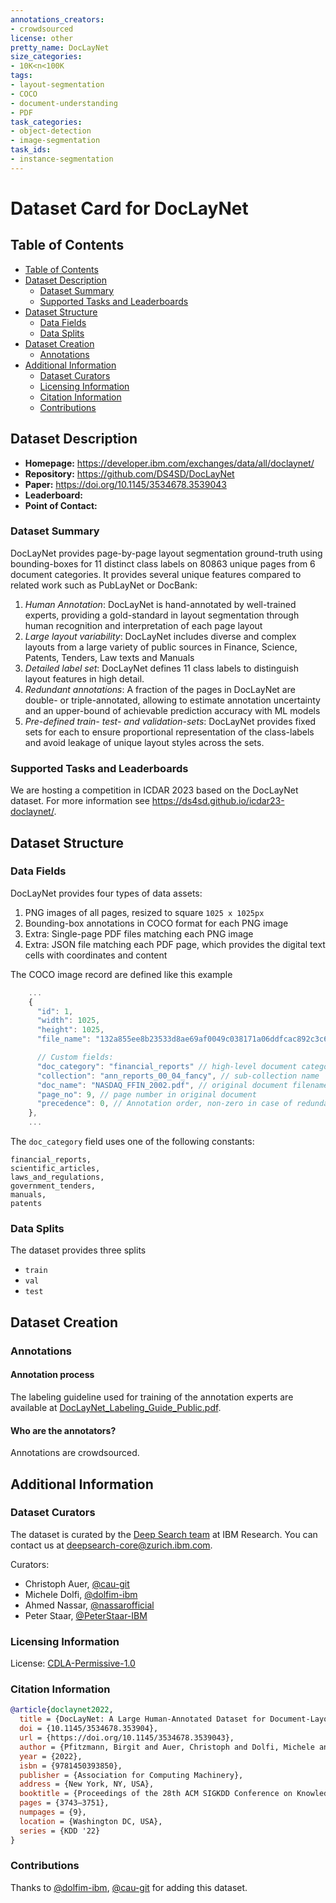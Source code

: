 ```yaml
---
annotations_creators:
- crowdsourced
license: other
pretty_name: DocLayNet
size_categories:
- 10K<n<100K
tags:
- layout-segmentation
- COCO
- document-understanding
- PDF
task_categories:
- object-detection
- image-segmentation
task_ids:
- instance-segmentation
---
```


# Dataset Card for DocLayNet

## Table of Contents
- [Table of Contents](#table-of-contents)
- [Dataset Description](#dataset-description)
  - [Dataset Summary](#dataset-summary)
  - [Supported Tasks and Leaderboards](#supported-tasks-and-leaderboards)
- [Dataset Structure](#dataset-structure)
  - [Data Fields](#data-fields)
  - [Data Splits](#data-splits)
- [Dataset Creation](#dataset-creation)
  - [Annotations](#annotations)
- [Additional Information](#additional-information)
  - [Dataset Curators](#dataset-curators)
  - [Licensing Information](#licensing-information)
  - [Citation Information](#citation-information)
  - [Contributions](#contributions)

## Dataset Description

- **Homepage:** https://developer.ibm.com/exchanges/data/all/doclaynet/
- **Repository:** https://github.com/DS4SD/DocLayNet
- **Paper:** https://doi.org/10.1145/3534678.3539043
- **Leaderboard:**
- **Point of Contact:**

### Dataset Summary

DocLayNet provides page-by-page layout segmentation ground-truth using bounding-boxes for 11 distinct class labels on 80863 unique pages from 6 document categories. It provides several unique features compared to related work such as PubLayNet or DocBank:

1. *Human Annotation*: DocLayNet is hand-annotated by well-trained experts, providing a gold-standard in layout segmentation through human recognition and interpretation of each page layout
2. *Large layout variability*: DocLayNet includes diverse and complex layouts from a large variety of public sources in Finance, Science, Patents, Tenders, Law texts and Manuals
3. *Detailed label set*: DocLayNet defines 11 class labels to distinguish layout features in high detail.
4. *Redundant annotations*: A fraction of the pages in DocLayNet are double- or triple-annotated, allowing to estimate annotation uncertainty and an upper-bound of achievable prediction accuracy with ML models
5. *Pre-defined train- test- and validation-sets*: DocLayNet provides fixed sets for each to ensure proportional representation of the class-labels and avoid leakage of unique layout styles across the sets.

### Supported Tasks and Leaderboards

We are hosting a competition in ICDAR 2023 based on the DocLayNet dataset. For more information see https://ds4sd.github.io/icdar23-doclaynet/.

## Dataset Structure

### Data Fields

DocLayNet provides four types of data assets:

1. PNG images of all pages, resized to square `1025 x 1025px`
2. Bounding-box annotations in COCO format for each PNG image
3. Extra: Single-page PDF files matching each PNG image
4. Extra: JSON file matching each PDF page, which provides the digital text cells with coordinates and content

The COCO image record are defined like this example

```js
    ...
    {
      "id": 1,
      "width": 1025,
      "height": 1025,
      "file_name": "132a855ee8b23533d8ae69af0049c038171a06ddfcac892c3c6d7e6b4091c642.png",

      // Custom fields:
      "doc_category": "financial_reports" // high-level document category
      "collection": "ann_reports_00_04_fancy", // sub-collection name
      "doc_name": "NASDAQ_FFIN_2002.pdf", // original document filename
      "page_no": 9, // page number in original document
      "precedence": 0, // Annotation order, non-zero in case of redundant double- or triple-annotation
    },
    ...
```

The `doc_category` field uses one of the following constants:

```
financial_reports,
scientific_articles,
laws_and_regulations,
government_tenders,
manuals,
patents
```


### Data Splits

The dataset provides three splits
- `train`
- `val`
- `test`

## Dataset Creation

### Annotations

#### Annotation process

The labeling guideline used for training of the annotation experts are available at [DocLayNet_Labeling_Guide_Public.pdf](https://raw.githubusercontent.com/DS4SD/DocLayNet/main/assets/DocLayNet_Labeling_Guide_Public.pdf).


#### Who are the annotators?

Annotations are crowdsourced.


## Additional Information

### Dataset Curators

The dataset is curated by the [Deep Search team](https://ds4sd.github.io/) at IBM Research.
You can contact us at [deepsearch-core@zurich.ibm.com](mailto:deepsearch-core@zurich.ibm.com).

Curators:
- Christoph Auer, [@cau-git](https://github.com/cau-git)
- Michele Dolfi, [@dolfim-ibm](https://github.com/dolfim-ibm)
- Ahmed Nassar, [@nassarofficial](https://github.com/nassarofficial)
- Peter Staar, [@PeterStaar-IBM](https://github.com/PeterStaar-IBM)

### Licensing Information

License: [CDLA-Permissive-1.0](https://cdla.io/permissive-1-0/)


### Citation Information


```bib
@article{doclaynet2022,
  title = {DocLayNet: A Large Human-Annotated Dataset for Document-Layout Segmentation},
  doi = {10.1145/3534678.353904},
  url = {https://doi.org/10.1145/3534678.3539043},
  author = {Pfitzmann, Birgit and Auer, Christoph and Dolfi, Michele and Nassar, Ahmed S and Staar, Peter W J},
  year = {2022},
  isbn = {9781450393850},
  publisher = {Association for Computing Machinery},
  address = {New York, NY, USA},
  booktitle = {Proceedings of the 28th ACM SIGKDD Conference on Knowledge Discovery and Data Mining},
  pages = {3743–3751},
  numpages = {9},
  location = {Washington DC, USA},
  series = {KDD '22}
}
```

### Contributions

Thanks to [@dolfim-ibm](https://github.com/dolfim-ibm), [@cau-git](https://github.com/cau-git) for adding this dataset.
